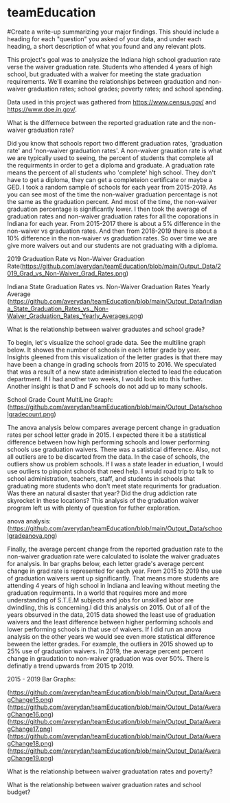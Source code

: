 # teamEducation
#Create a write-up summarizing your major findings. This should include a heading for each "question" you asked of your data, and under each heading, a short description of what you found and any relevant plots.

This project's goal was to analysize the Indiana high school graduation rate verse the waiver graduation rate. Students who attended 4 years of high school, but graduated with a waiver for meeting the state graduation requirements. We'll examine the relationships between graduation and non-waiver graduation rates; school grades; poverty rates; and school spending.

Data used in this project was gathered from https://www.census.gov/ and https://www.doe.in.gov/.

What is the differnece between the reported graduation rate and the non-waiver graduation rate?

Did you know that schools report two different graduation rates, 'graduation rate' and 'non-waiver graduation rates'. A non-waiver grauation rate is what we are typically used to seeing, the percent of students that complete all the requirments in order to get a diploma and graduate.  A graduation rate means the percent of all students who 'complete' high school.  They don't have to get a diploma, they can get a completeion certificate or maybe a GED.  I took a random sample of schools for each year from 2015-2019.  As you can see most of the time the non-waiver graduation percentage is not the same as the graduation percent.  And most of the time, the non-waiver graduation percentage is significantly lower.  I then took the average of graduation rates and non-waiver graduation rates for all the coporations in Indiana for each year.  From 2015-2017 there is about a 5% difference in the non-waiver vs graduation rates.  And then from 2018-2019 there is about a 10% difference in the non-waiver vs graduation rates.  So over time we are give more waivers out and our students are not graduating with a diploma.  

2019 Graduation Rate vs Non-Waiver Graduation Rate(https://github.com/averydan/teamEducation/blob/main/Output_Data/2019_Grad_vs_Non-Waiver_Grad_Rates.png) 

Indiana State Graduation Rates vs. Non-Waiver Graduation Rates Yearly Average (https://github.com/averydan/teamEducation/blob/main/Output_Data/Indiana_State_Graduation_Rates_vs._Non-Waiver_Graduation_Rates_Yearly_Averages.png)


What is the relationship between waiver graduates and school grade?

To begin, let's visualize the school grade data. See the multiline graph below. It showes the number of schools in each letter grade by year. Insights gleened from this visualization of the letter grades is that there may have been a change in grading schools from 2015 to 2016. We speculated that was a result of a new state administration elected to lead the education department. If I had another two weeks, I would look into this further. Another insight is that D and F schools do not add up to many schools.

School Grade Count MultiLine Graph: (https://github.com/averydan/teamEducation/blob/main/Output_Data/schoolgradecount.png)


The anova analysis below compares average percent change in graduation rates per school letter grade in 2015. I expected there it be a statistical difference between how high performing schools and lower performing schools use graduation waivers. There was a satistical difference. Also, not all outliers are to be discarted from the data. In the case of schools, the outliers show us problem schools. If I was a state leader in eduation, I would use outliers to pinpoint schools that need help. I would road trip to talk to school administration, teachers, staff, and students in schools that graduating more students who don't meet state requriments for graduation. Was there an natural disaster that year? Did the drug addiction rate skyrocket in these locations? This analysis of the graduation waiver program left us with plenty of question for futher exploration.

anova analysis: (https://github.com/averydan/teamEducation/blob/main/Output_Data/schoolgradeanova.png)

Finally, the average percent change from the reported graduation rate to the non-waiver graduation rate were calculated to isolate the waiver graduates for analysis. In bar graphs below, each letter grade's average percent change in grad rate is represented for each year. From 2015 to 2019 the use of graduation waivers went up significantly. That means more students are attending 4 years of high school in Indiana and leaving without meeting the graduation requirments. In a world that requires more and more understanding of S.T.E.M subjects and jobs for unskilled labor are dwindling, this is concerning.I did this analysis on 2015. Out of all of the years obsurved in the data, 2015 data showed the least use of graduation waivers and the least difference between higher performing schools and lower performing schools in that use of waivers. If I did run an anova analysis on the other years we would see even more statistical difference beween the letter grades. For example, the outliers in 2015 showed up to 25% use of graduation waivers. In 2019, the average percent percent change in graudation to non-waiver graduation was over 50%. There is definatly a trend upwards from 2015 tp 2019.

2015 - 2019 Bar Graphs:

(https://github.com/averydan/teamEducation/blob/main/Output_Data/AveragChange15.png)
(https://github.com/averydan/teamEducation/blob/main/Output_Data/AveragChange16.png)
(https://github.com/averydan/teamEducation/blob/main/Output_Data/AveragChange17.png)
(https://github.com/averydan/teamEducation/blob/main/Output_Data/AveragChange18.png)
(https://github.com/averydan/teamEducation/blob/main/Output_Data/AveragChange19.png)



What is the relationship between waiver graduatation rates and poverty?




What is the relationship between waiver graduation rates and school budget?




